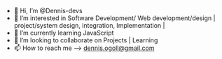 - 👋 Hi, I’m @Dennis-devs
- 👀 I’m interested in Software Development/ Web development/design | project/system design, integration, Implementation | 
- 🌱 I’m currently learning JavaScript
- 💞️ I’m looking to collaborate on Projects | Learning 
- 📫 How to reach me --> dennis.ogoll@gmail.com

<!---
Dennis-devs/Dennis-devs is a ✨ special ✨ repository because its `README.md` (this file) appears on your GitHub profile.
You can click the Preview link to take a look at your changes.
--->
